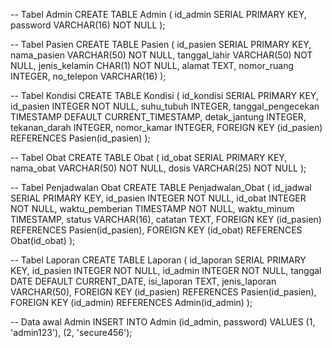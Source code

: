-- Tabel Admin
CREATE TABLE Admin (
    id_admin SERIAL PRIMARY KEY,
    password VARCHAR(16) NOT NULL
);

-- Tabel Pasien
CREATE TABLE Pasien (
    id_pasien SERIAL PRIMARY KEY,
    nama_pasien VARCHAR(50) NOT NULL,
    tanggal_lahir VARCHAR(50) NOT NULL,
    jenis_kelamin CHAR(1) NOT NULL,
    alamat TEXT,
    nomor_ruang INTEGER,
    no_telepon VARCHAR(16)
);

-- Tabel Kondisi
CREATE TABLE Kondisi (
    id_kondisi SERIAL PRIMARY KEY,
    id_pasien INTEGER NOT NULL,
    suhu_tubuh INTEGER,
    tanggal_pengecekan TIMESTAMP DEFAULT CURRENT_TIMESTAMP,
    detak_jantung INTEGER,
    tekanan_darah INTEGER,
    nomor_kamar INTEGER,
    FOREIGN KEY (id_pasien) REFERENCES Pasien(id_pasien)
);

-- Tabel Obat
CREATE TABLE Obat (
    id_obat SERIAL PRIMARY KEY,
    nama_obat VARCHAR(50) NOT NULL,
    dosis VARCHAR(25) NOT NULL
);

-- Tabel Penjadwalan Obat
CREATE TABLE Penjadwalan_Obat (
    id_jadwal SERIAL PRIMARY KEY,
    id_pasien INTEGER NOT NULL,
    id_obat INTEGER NOT NULL,
    waktu_pemberian TIMESTAMP NOT NULL,
    waktu_minum TIMESTAMP,
    status VARCHAR(16),
    catatan TEXT,
    FOREIGN KEY (id_pasien) REFERENCES Pasien(id_pasien),
    FOREIGN KEY (id_obat) REFERENCES Obat(id_obat)
);

-- Tabel Laporan
CREATE TABLE Laporan (
    id_laporan SERIAL PRIMARY KEY,
    id_pasien INTEGER NOT NULL,
    id_admin INTEGER NOT NULL,
    tanggal DATE DEFAULT CURRENT_DATE,
    isi_laporan TEXT,
    jenis_laporan VARCHAR(50),
    FOREIGN KEY (id_pasien) REFERENCES Pasien(id_pasien),
    FOREIGN KEY (id_admin) REFERENCES Admin(id_admin)
);

-- Data awal Admin
INSERT INTO Admin (id_admin, password) VALUES 
(1, 'admin123'), 
(2, 'secure456');
